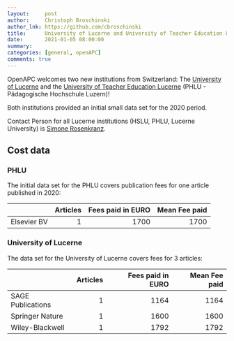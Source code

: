 ```yaml
---
layout:     post
author:     Christoph Broschinski
author_lnk: https://github.com/cbroschinski
title:      University of Lucerne and University of Teacher Education Lucerne join OpenAPC
date:       2021-01-05 08:00:00
summary:    
categories: [general, openAPC]
comments: true
---
```





OpenAPC welcomes two new institutions from Switzerland: The [University of Lucerne](https://www.unilu.ch) and the [University of Teacher Education Lucerne](https://www.phlu.ch/) (PHLU - Pädagogische Hochschule Luzern)!

Both institutions provided an initial small data set for the 2020 period.

Contact Person for all Lucerne institutions (HSLU, PHLU, Lucerne University) is [Simone Rosenkranz](mailto:Simone.Rosenkranz@zhbluzern.ch).

## Cost data



### PHLU

The initial data set for the PHLU covers publication fees for one article published in 2020:


|            | Articles| Fees paid in EURO| Mean Fee paid|
|:-----------|--------:|-----------------:|-------------:|
|Elsevier BV |        1|              1700|          1700|

### University of Lucerne

The data set for the University of Lucerne covers fees for 3 articles:


|                  | Articles| Fees paid in EURO| Mean Fee paid|
|:-----------------|--------:|-----------------:|-------------:|
|SAGE Publications |        1|              1164|          1164|
|Springer Nature   |        1|              1600|          1600|
|Wiley-Blackwell   |        1|              1792|          1792|

